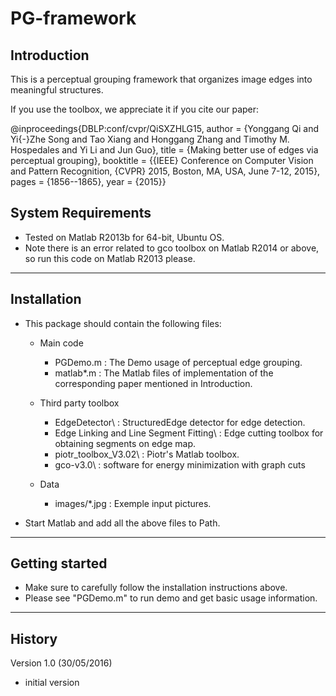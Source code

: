 # PG-framework

## Introduction
This is a perceptual grouping framework that organizes image edges into meaningful structures.

If you use the toolbox, we appreciate it if you cite our paper:

@inproceedings{DBLP:conf/cvpr/QiSXZHLG15,
  author    = {Yonggang Qi and
               Yi{-}Zhe Song and
               Tao Xiang and
               Honggang Zhang and
               Timothy M. Hospedales and
               Yi Li and
               Jun Guo},
  title     = {Making better use of edges via perceptual grouping},
  booktitle = {{IEEE} Conference on Computer Vision and Pattern Recognition, {CVPR}
               2015, Boston, MA, USA, June 7-12, 2015},
  pages     = {1856--1865},
  year      = {2015}}

## System Requirements

- Tested on Matlab R2013b for 64-bit, Ubuntu OS. 
- Note there is an error related to gco toolbox on Matlab R2014 or above, so run this code on Matlab R2013 please.

---------------------------------------------------------------------------

## Installation

- This package should contain the following files:
   - Main code 
        - PGDemo.m                                  : The Demo usage of perceptual edge grouping.
        - matlab\*.m                                : The Matlab files of implementation of the corresponding paper mentioned in Introduction.
        
   - Third party toolbox 
        - EdgeDetector\                             : StructuredEdge detector for edge detection. 
        - Edge Linking and Line Segment Fitting\    : Edge cutting toolbox for obtaining segments on edge map.
        - piotr_toolbox_V3.02\                      : Piotr's Matlab toolbox.
        - gco-v3.0\                                 : software for energy minimization with graph cuts
        
   - Data 
        - images/*.jpg                            : Exemple input pictures.

- Start Matlab and add all the above files to Path.

---------------------------------------------------------------------------

## Getting started

- Make sure to carefully follow the installation instructions above.
- Please see "PGDemo.m" to run demo and get basic usage information.

---------------------------------------------------------------------------

## History

Version 1.0 (30/05/2016)
- initial version 
